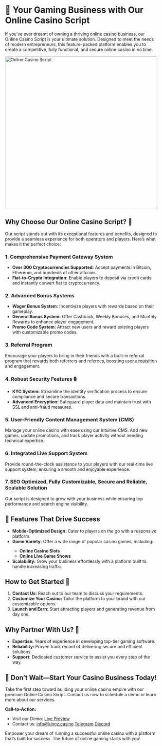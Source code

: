 <h1>🎰 Your Gaming Business with Our <strong>Online Casino Script</strong></h1>
<p>If you’ve ever dreamt of owning a thriving online casino business, our Online Casino Script is your ultimate solution. Designed to meet the needs of modern entrepreneurs, this feature-packed platform enables you to create a competitive, fully functional, and secure online casino in no time.</p>
<img src="https://raw.githubusercontent.com/onlineCasinoScript/online-casino-script/refs/heads/main/Online-Casino-Script.png" width="500" alt="Online Casino Script">
<h2>Why Choose Our <strong>Online Casino Script</strong>? 💸</h2>
<p>Our script stands out with its exceptional features and benefits, designed to provide a seamless experience for both operators and players. Here’s what makes it the perfect choice:</p>

<h3><strong>1. Comprehensive Payment Gateway System</strong></h3>
<ul>
    <li><strong>Over 300 Cryptocurrencies Supported:</strong> Accept payments in Bitcoin, Ethereum, and hundreds of other altcoins.</li>
    <li><strong>Fiat-to-Crypto Integration:</strong> Enable players to deposit via credit cards and instantly convert fiat to cryptocurrency.</li>
</ul>

<h3><strong>2. Advanced Bonus Systems</strong></h3>
<ul>
    <li><strong>Wager Bonus System:</strong> Incentivize players with rewards based on their gameplay.</li>
    <li><strong>General Bonus System:</strong> Offer Cashback, Weekly Bonuses, and Monthly Rewards to enhance player engagement.</li>
    <li><strong>Promo Code System:</strong> Attract new users and reward existing players with customizable promo codes.</li>
</ul>

<h3><strong>3. Referral Program</strong></h3>
<p>Encourage your players to bring in their friends with a built-in referral program that rewards both referrers and referees, boosting user acquisition and engagement.</p>

<h3><strong>4. Robust Security Features 🔒</strong></h3>
<ul>
    <li><strong>KYC System:</strong> Streamline the identity verification process to ensure compliance and secure transactions.</li>
    <li><strong>Advanced Encryption:</strong> Safeguard player data and maintain trust with SSL and anti-fraud measures.</li>
</ul>

<h3><strong>5. User-Friendly Content Management System (CMS)</strong></h3>
<p>Manage your online casino with ease using our intuitive CMS. Add new games, update promotions, and track player activity without needing technical expertise.</p>

<h3><strong>6. Integrated Live Support System</strong></h3>
<p>Provide round-the-clock assistance to your players with our real-time live support system, ensuring a smooth and enjoyable experience.</p>

<h3><strong>7. SEO Optimized, Fully Customizable, Secure and Reliable, Scalable Solution</strong></h3>
<p>Our script is designed to grow with your business while ensuring top performance and search engine visibility.</p>

<h2>🚀 Features That Drive Success</h2>
<ul>
    <li><strong>Mobile-Optimized Design:</strong> Cater to players on the go with a responsive platform.</li>
    <li><strong>Game Variety:</strong> Offer a wide range of popular casino games, including:</li>
    <ul>
        <li><strong>Online Casino Slots</strong></li>
        <li><strong>Online Live Game Shows</strong></li>
    </ul>
    <li><strong>Scalability:</strong> Grow your business effortlessly with a platform built to handle increasing traffic.</li>
</ul>

<h2>How to Get Started 🔧</h2>
<ol>
    <li><strong>Contact Us:</strong> Reach out to our team to discuss your requirements.</li>
    <li><strong>Customize Your Casino:</strong> Tailor the platform to your brand with our customizable options.</li>
    <li><strong>Launch and Earn:</strong> Start attracting players and generating revenue from day one.</li>
</ol>

<h2>Why Partner With Us? 💪</h2>
<ul>
    <li><strong>Expertise:</strong> Years of experience in developing top-tier gaming software.</li>
    <li><strong>Reliability:</strong> Proven track record of delivering secure and efficient solutions.</li>
    <li><strong>Support:</strong> Dedicated customer service to assist you every step of the way.</li>
</ul>

<h2>🎰 Don’t Wait—Start Your Casino Business Today!</h2>
<p>Take the first step toward building your online casino empire with our premium Online Casino Script. Contact us now to schedule a demo or learn more about our services.</p>
<p><strong>Call-to-Action:</strong></p>
<ul>
     <li>Visit our Demo: <a href="https://kingz.casino">Live Preview</a></li>
    <li>Contact us: <a href="mailto:info@kingz.casino">info@kingz.casino</a>  <a href="https://t.me/Devtoolsx">Telegram</a> <a href="https://discord.com/users/698228924634628197">Discord</a></li>
</ul>
<p>Empower your dream of running a successful online casino with a platform that’s built for success. The future of online gaming starts with you!</p>
